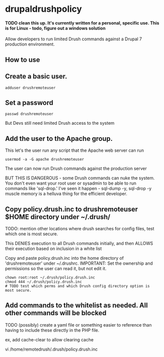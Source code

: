 # drupaldrushpolicy

#### TODO clean this up. It's currently written for a personal, specific use. This is for Linux - todo, figure out a windows solution

Allow developers to run limited Drush commands against a Drupal 7 production environment.

## How to use

## Create a basic user. 
```
adduser drushremoteuser
```

## Set a password
```
passwd drushremoteuser
```

But Devs still need limited Drush access to the system
## Add the user to the Apache group. 

This let's the user run any script that the
Apache web server can run

```
usermod -a -G apache drushremoteuser
```

The user can now run Drush commands against the production server


BUT THIS IS DANGEROUS - some Drush commands can nuke the system.
You don't even want your root user or sysadmin to be able to run
commands like 'sql-drop.' I've seen it happen - sql-dump -y, sql-drop -y 
muscle memory is a helluva thing for the efficient developer.


## Copy policy.drush.inc to drushremoteuser $HOME directory under ~/.drush/

TODO: mention other locations where drush searches for config files, test which
one is most secure.

This DENIES execution to all Drush commands initially, and then
ALLOWS their execution based on inclusion in a white list

Copy and paste policy.drush.inc into the home directory of 'drushremoteuser' 
under ~/.drushrc. IMPORTANT: Set the ownership and permissions so the
user can read it, but not edit it.

```
chown root:root ~/.drush/policy.drush.inc
chmod 444 ~/.drush/policy.drush.inc
# TODO test which perms and which Drush config directory option is most secure.
```

## Add commands to the whitelist as needed. All other commands will be blocked

TODO (possibly) create a yaml file or something easier to reference than having
to include these directly in the PHP file.

ex, add cache-clear to allow clearing cache

vi /home/remotedrush/.drush/policy.drush.inc
